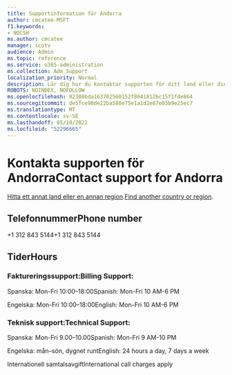 ```yaml
---
title: Supportinformation för Andorra
author: cmcatee-MSFT
f1.keywords:
- NOCSH
ms.author: cmcatee
manager: scotv
audience: Admin
ms.topic: reference
ms.service: o365-administration
ms.collection: Adm_Support
localization_priority: Normal
description: Lär dig hur du kontaktar supporten för ditt land eller din region.
ROBOTS: NOINDEX, NOFOLLOW
ms.openlocfilehash: 02308bda163702560152f8641812bc15f1fde864
ms.sourcegitcommit: de5fce90de22ba588e75e1a1d2e87e03b9e25ec7
ms.translationtype: MT
ms.contentlocale: sv-SE
ms.lasthandoff: 05/10/2021
ms.locfileid: "52296665"
---
```

# <a name="contact-support-for-andorra"></a><span data-ttu-id="91a54-103">Kontakta supporten för Andorra</span><span class="sxs-lookup"><span data-stu-id="91a54-103">Contact support for Andorra</span></span>

<span data-ttu-id="91a54-104">[Hitta ett annat land eller en annan region](../../business-video/get-help-support.md).</span><span class="sxs-lookup"><span data-stu-id="91a54-104">[Find another country or region](../../business-video/get-help-support.md).</span></span>

## <a name="phone-number"></a><span data-ttu-id="91a54-105">Telefonnummer</span><span class="sxs-lookup"><span data-stu-id="91a54-105">Phone number</span></span>
<span data-ttu-id="91a54-106">+1 312 843 5144</span><span class="sxs-lookup"><span data-stu-id="91a54-106">+1 312 843 5144</span></span>

## <a name="hours"></a><span data-ttu-id="91a54-107">Tider</span><span class="sxs-lookup"><span data-stu-id="91a54-107">Hours</span></span>
### <a name="billing-support"></a><span data-ttu-id="91a54-108">Faktureringssupport:</span><span class="sxs-lookup"><span data-stu-id="91a54-108">Billing Support:</span></span>

<span data-ttu-id="91a54-109">Spanska: Mon-Fri 10:00–18:00</span><span class="sxs-lookup"><span data-stu-id="91a54-109">Spanish: Mon-Fri 10 AM-6 PM</span></span>

<span data-ttu-id="91a54-110">Engelska: Mon-Fri 10:00–18:00</span><span class="sxs-lookup"><span data-stu-id="91a54-110">English: Mon-Fri 10 AM-6 PM</span></span>

### <a name="technical-support"></a><span data-ttu-id="91a54-111">Teknisk support:</span><span class="sxs-lookup"><span data-stu-id="91a54-111">Technical Support:</span></span>

<span data-ttu-id="91a54-112">Spanska: Mon-Fri 9.00–10.00</span><span class="sxs-lookup"><span data-stu-id="91a54-112">Spanish: Mon-Fri 9 AM-10 PM</span></span>

<span data-ttu-id="91a54-113">Engelska: mån–sön, dygnet runt</span><span class="sxs-lookup"><span data-stu-id="91a54-113">English: 24 hours a day, 7 days a week</span></span>

<span data-ttu-id="91a54-114">Internationell samtalsavgift</span><span class="sxs-lookup"><span data-stu-id="91a54-114">International call charges apply</span></span>
